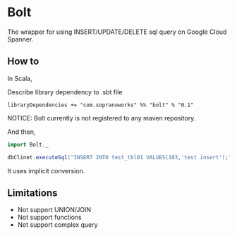 # Bolt

The wrapper for using INSERT/UPDATE/DELETE sql query on Google Cloud Spanner.

## How to

In Scala,

Describe library dependency to .sbt file

```
libraryDependencies += "com.sopranoworks" %% "bolt" % "0.1"
```
NOTICE: Bolt currently is not registered to any maven repository.

And then,

```scala
import Bolt._

dbClinet.executeSql("INSERT INTO test_tbl01 VALUES(103,'test insert');")
```

It uses implicit conversion.

## Limitations

* Not support UNION/JOIN
* Not support functions
* Not support complex query
